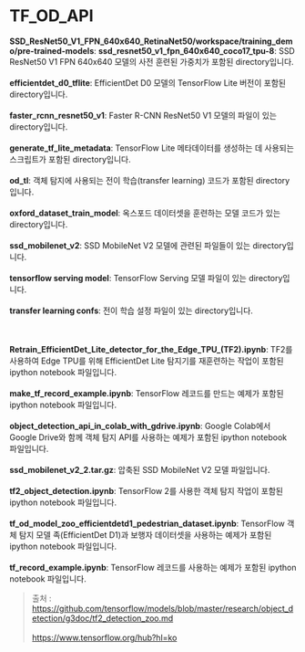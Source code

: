 # TF_OD_API


**SSD_ResNet50_V1_FPN_640x640_RetinaNet50/workspace/training_demo/pre-trained-models**:
**ssd_resnet50_v1_fpn_640x640_coco17_tpu-8**: SSD ResNet50 V1 FPN 640x640 모델의 사전 훈련된 가중치가 포함된 directory입니다.<br><br>
**efficientdet_d0_tflite**: EfficientDet D0 모델의 TensorFlow Lite 버전이 포함된 directory입니다.<br><br>
**faster_rcnn_resnet50_v1**: Faster R-CNN ResNet50 V1 모델의 파일이 있는 directory입니다.<br><br>
**generate_tf_lite_metadata**: TensorFlow Lite 메타데이터를 생성하는 데 사용되는 스크립트가 포함된 directory입니다.<br><br>
**od_tl**: 객체 탐지에 사용되는 전이 학습(transfer learning) 코드가 포함된 directory입니다.<br><br>
**oxford_dataset_train_model**: 옥스포드 데이터셋을 훈련하는 모델 코드가 있는 directory입니다.<br><br>
**ssd_mobilenet_v2**: SSD MobileNet V2 모델에 관련된 파일들이 있는 directory입니다.<br><br>
**tensorflow serving model**: TensorFlow Serving 모델 파일이 있는 directory입니다.<br><br>
**transfer learning confs**: 전이 학습 설정 파일이 있는 directory입니다.
<br><br><br>

**Retrain_EfficientDet_Lite_detector_for_the_Edge_TPU_(TF2).ipynb**: TF2를 사용하여 Edge TPU를 위해 EfficientDet Lite 탐지기를 재훈련하는 작업이 포함된 ipython notebook 파일입니다.<br><br>
**make_tf_record_example.ipynb**: TensorFlow 레코드를 만드는 예제가 포함된 ipython notebook 파일입니다.<br><br>
**object_detection_api_in_colab_with_gdrive.ipynb**: Google Colab에서 Google Drive와 함께 객체 탐지 API를 사용하는 예제가 포함된 ipython notebook 파일입니다.<br><br>
**ssd_mobilenet_v2_2.tar.gz**: 압축된 SSD MobileNet V2 모델 파일입니다.<br><br>
**tf2_object_detection.ipynb**: TensorFlow 2를 사용한 객체 탐지 작업이 포함된 ipython notebook 파일입니다.<br><br>
**tf_od_model_zoo_efficientdetd1_pedestrian_dataset.ipynb**: TensorFlow 객체 탐지 모델 족(EfficientDet D1)과 보행자 데이터셋을 사용하는 예제가 포함된 ipython notebook 파일입니다.<br><br>
**tf_record_example.ipynb**: TensorFlow 레코드를 사용하는 예제가 포함된 ipython notebook 파일입니다.


> 출처 :  https://github.com/tensorflow/models/blob/master/research/object_detection/g3doc/tf2_detection_zoo.md <br><br>https://www.tensorflow.org/hub?hl=ko
